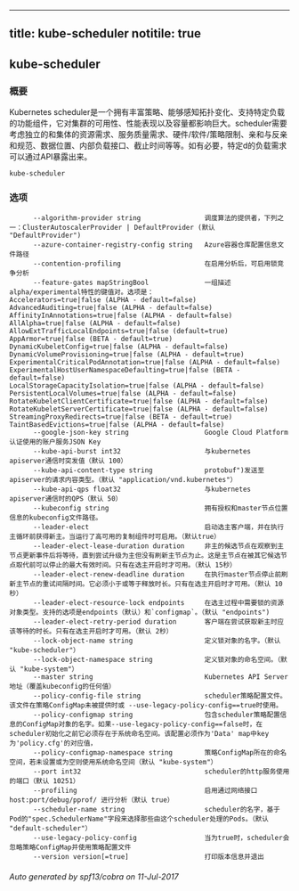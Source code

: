 <!--
---
title: kube-scheduler
notitle: true
---
-->
---
title: kube-scheduler
notitile: true
---

## kube-scheduler



<!--### Synopsis-->
### 概要


<!--The Kubernetes scheduler is a policy-rich, topology-aware,
workload-specific function that significantly impacts availability, performance,
and capacity. The scheduler needs to take into account individual and collective
resource requirements, quality of service requirements, hardware/software/policy
constraints, affinity and anti-affinity specifications, data locality, inter-workload
interference, deadlines, and so on. Workload-specific requirements will be exposed
through the API as necessary.-->
Kubernetes scheduler是一个拥有丰富策略、能够感知拓扑变化、支持特定负载的功能组件，它对集群的可用性、性能表现以及容量都影响巨大。scheduler需要考虑独立的和集体的资源需求、服务质量需求、硬件/软件/策略限制、亲和与反亲和规范、数据位置、内部负载接口、截止时间等等。如有必要，特定d的负载需求可以通过API暴露出来。


```
kube-scheduler
```

<!--### Options-->
### 选项

<!--```
      --address string                           The IP address to serve on (set to 0.0.0.0 for all interfaces) (default "0.0.0.0")
      --algorithm-provider string                The scheduling algorithm provider to use, one of: ClusterAutoscalerProvider | DefaultProvider (default "DefaultProvider")
      --azure-container-registry-config string   Path to the file container Azure container registry configuration information.
      --contention-profiling                     Enable lock contention profiling, if profiling is enabled
      --feature-gates mapStringBool              A set of key=value pairs that describe feature gates for alpha/experimental features. Options are:
Accelerators=true|false (ALPHA - default=false)
AdvancedAuditing=true|false (ALPHA - default=false)
AffinityInAnnotations=true|false (ALPHA - default=false)
AllAlpha=true|false (ALPHA - default=false)
AllowExtTrafficLocalEndpoints=true|false (default=true)
AppArmor=true|false (BETA - default=true)
DynamicKubeletConfig=true|false (ALPHA - default=false)
DynamicVolumeProvisioning=true|false (ALPHA - default=true)
ExperimentalCriticalPodAnnotation=true|false (ALPHA - default=false)
ExperimentalHostUserNamespaceDefaulting=true|false (BETA - default=false)
LocalStorageCapacityIsolation=true|false (ALPHA - default=false)
PersistentLocalVolumes=true|false (ALPHA - default=false)
RotateKubeletClientCertificate=true|false (ALPHA - default=false)
RotateKubeletServerCertificate=true|false (ALPHA - default=false)
StreamingProxyRedirects=true|false (BETA - default=true)
TaintBasedEvictions=true|false (ALPHA - default=false)
      --google-json-key string                   The Google Cloud Platform Service Account JSON Key to use for authentication.
      --kube-api-burst int32                     Burst to use while talking with kubernetes apiserver (default 100)
      --kube-api-content-type string             Content type of requests sent to apiserver. (default "application/vnd.kubernetes.protobuf")
      --kube-api-qps float32                     QPS to use while talking with kubernetes apiserver (default 50)
      --kubeconfig string                        Path to kubeconfig file with authorization and master location information.
      --leader-elect                             Start a leader election client and gain leadership before executing the main loop. Enable this when running replicated components for high availability. (default true)
      --leader-elect-lease-duration duration     The duration that non-leader candidates will wait after observing a leadership renewal until attempting to acquire leadership of a led but unrenewed leader slot. This is effectively the maximum duration that a leader can be stopped before it is replaced by another candidate. This is only applicable if leader election is enabled. (default 15s)
      --leader-elect-renew-deadline duration     The interval between attempts by the acting master to renew a leadership slot before it stops leading. This must be less than or equal to the lease duration. This is only applicable if leader election is enabled. (default 10s)
      --leader-elect-resource-lock endpoints     The type of resource resource object that is used for locking duringleader election. Supported options are endpoints (default) and `configmap`. (default "endpoints")
      --leader-elect-retry-period duration       The duration the clients should wait between attempting acquisition and renewal of a leadership. This is only applicable if leader election is enabled. (default 2s)
      --lock-object-name string                  Define the name of the lock object. (default "kube-scheduler")
      --lock-object-namespace string             Define the namespace of the lock object. (default "kube-system")
      --master string                            The address of the Kubernetes API server (overrides any value in kubeconfig)
      --policy-config-file string                File with scheduler policy configuration. This file is used if policy ConfigMap is not provided or --use-legacy-policy-config==true
      --policy-configmap string                  Name of the ConfigMap object that contains scheduler's policy configuration. It must exist in the system namespace before scheduler initialization if --use-legacy-policy-config==false. The config must be provided as the value of an element in 'Data' map with the key='policy.cfg'
      --policy-configmap-namespace string        The namespace where policy ConfigMap is located. The system namespace will be used if this is not provided or is empty. (default "kube-system")
      --port int32                               The port that the scheduler's http service runs on (default 10251)
      --profiling                                Enable profiling via web interface host:port/debug/pprof/ (default true)
      --scheduler-name string                    Name of the scheduler, used to select which pods will be processed by this scheduler, based on pod's "spec.SchedulerName". (default "default-scheduler")
      --use-legacy-policy-config                 When set to true, scheduler will ignore policy ConfigMap and uses policy config file
      --version version[=true]                   Print version information and quit
```-->
```
      --algorithm-provider string                调度算法的提供者，下列之一：ClusterAutoscalerProvider | DefaultProvider (默认 "DefaultProvider")
      --azure-container-registry-config string   Azure容器仓库配置信息文件路径
      --contention-profiling                     在启用分析后，可启用锁竞争分析
      --feature-gates mapStringBool              一组描述alpha/experimental特性的键值对。选项是：
Accelerators=true|false (ALPHA - default=false)
AdvancedAuditing=true|false (ALPHA - default=false)
AffinityInAnnotations=true|false (ALPHA - default=false)
AllAlpha=true|false (ALPHA - default=false)
AllowExtTrafficLocalEndpoints=true|false (default=true)
AppArmor=true|false (BETA - default=true)
DynamicKubeletConfig=true|false (ALPHA - default=false)
DynamicVolumeProvisioning=true|false (ALPHA - default=true)
ExperimentalCriticalPodAnnotation=true|false (ALPHA - default=false)
ExperimentalHostUserNamespaceDefaulting=true|false (BETA - default=false)
LocalStorageCapacityIsolation=true|false (ALPHA - default=false)
PersistentLocalVolumes=true|false (ALPHA - default=false)
RotateKubeletClientCertificate=true|false (ALPHA - default=false)
RotateKubeletServerCertificate=true|false (ALPHA - default=false)
StreamingProxyRedirects=true|false (BETA - default=true)
TaintBasedEvictions=true|false (ALPHA - default=false)
      --google-json-key string                   Google Cloud Platform认证使用的账户服务JSON Key
      --kube-api-burst int32                     与kubernetes apiserver通信时突发值（默认 100）
      --kube-api-content-type string             protobuf")发送至apiserver的请求内容类型。（默认 "application/vnd.kubernetes"）
      --kube-api-qps float32                     与kubernetes apiserver通信时的QPS（默认 50）
      --kubeconfig string                        拥有授权和master节点位置信息的kubeconfig文件路径。
      --leader-elect                             启动选主客户端，并在执行主循环前获得新主。当运行了高可用的复制组件时可启用。（默认true）
      --leader-elect-lease-duration duration     非主的候选节点在观察到主节点更新事件后将等待，直到尝试升级为主但没有刷新主节点为止。这是主节点在被其它候选节点取代前可以停止的最大有效时间。只有在选主开启时才可用。（默认 15秒）
      --leader-elect-renew-deadline duration     在执行master节点停止前刷新主节点的重试间隔时间。它必须小于或等于释放时长。只有在选主开启时才可用。（默认 10秒）
      --leader-elect-resource-lock endpoints     在选主过程中需要锁的资源对象类型。支持的选项是endpoints（默认）和`configmap`。（默认 "endpoints")
      --leader-elect-retry-period duration       客户端在尝试获取新主时应该等待的时长。只有在选主开启时才可用。（默认 2秒）
      --lock-object-name string                  定义锁对象的名字。（默认 "kube-scheduler"）
      --lock-object-namespace string             定义锁对象的命名空间。（默认 "kube-system"）
      --master string                            Kubernetes API Server地址（覆盖kubeconfig的任何值）
      --policy-config-file string                scheduler策略配置文件。该文件在策略ConfigMap未被提供时或 --use-legacy-policy-config==true时使用。
      --policy-configmap string                  包含scheduler策略配置信息的ConfigMap对象的名字。如果--use-legacy-policy-config==false时，在scheduler初始化之前它必须存在于系统命名空间。该配置必须作为'Data' map中key为'policy.cfg'的对应值，
      --policy-configmap-namespace string        策略ConfigMap所在的命名空间，若未设置或为空则使用系统命名空间（默认 "kube-system"）
      --port int32                               scheduler的http服务使用的端口（默认 10251）
      --profiling                                启用通过网络接口 host:port/debug/pprof/ 进行分析（默认 true）
      --scheduler-name string                    scheduler的名字，基于Pod的"spec.SchedulerName"字段来选择那些由这个scheduler处理的Pods。（默认 "default-scheduler"）
      --use-legacy-policy-config                 当为true时，scheduler会忽略策略ConfigMap并使用策略配置文件
      --version version[=true]                   打印版本信息并退出
```


###### Auto generated by spf13/cobra on 11-Jul-2017

